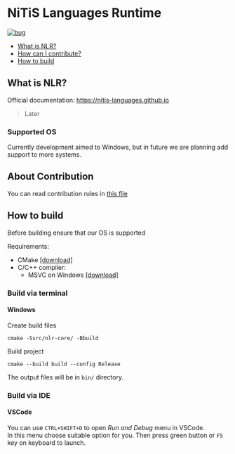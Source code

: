 # NiTiS Languages Runtime
[![bug](https://img.shields.io/github/issues/nitis-languages/runtime/bug?style=flat-square&color=CC3F3F&label=bug)](https://github.com/nitis-languages/runtime/labels/bug)

* [What is NLR?](#what-is-nlr)
* [How can I contribute?](#how-can-i-contribute)
* [How to build](#how-to-build)

## What is NLR?
Official documentation: <https://nitis-languages.github.io>
> Later

### Supported OS
Currently development aimed to Windows, but in future we are planning add support to more systems.

## About Contribution
You can read contribution rules in [this file](CONTRIBUTING.md)

## How to build
Before building ensure that our OS is supported

Requirements:
+ CMake [\[download\]](https://cmake.org/download/)
+ C/C++ compiler:
	+ MSVC on Windows [\[download\]](https://visualstudio.microsoft.com/downloads/)

### Build via terminal
#### Windows

Create build files
```shell
cmake -Ssrc/nlr-core/ -Bbuild
```

Build project
```shell
cmake --build build --config Release
```

The output files will be in `bin/` directory.

### Build via IDE
#### VSCode
You can use `CTRL+SHIFT+D` to open *Run and Debug* menu in VSCode.  
In this menu choose suitable option for you.
Then press green button or `F5` key on keyboard to launch.